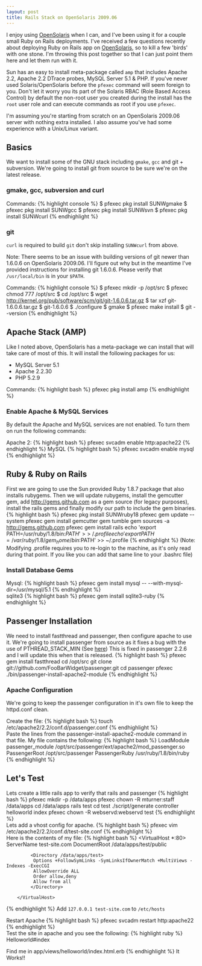 ```yaml
---
layout: post
title: Rails Stack on OpenSolaris 2009.06
---
```

I enjoy using [OpenSolaris](http://opensolaris.org) when I can, and I've been using it for a couple small Ruby on Rails deployments. I've received a few questions recently about deploying Ruby on Rails app on [OpenSolaris](http://opensolaris.org), so to kill a few 'birds' with one stone. I'm throwing this post together so that I can just point them here and let them run with it. 

Sun has an easy to install meta-package called `amp` that includes Apache 2.2, Apache 2.2 DTrace probes, MySQL Server 5.1 & PHP. If you've never used Solaris/OpenSolaris before the `pfexec` command will seem foreign to you. Don't let it worry you its part of the Solaris RBAC (Role Based Access Control) by default the non-root user you created during the install has the `root` user role and can execute commands as root if you use `pfexec`.

I'm assuming you're starting from scratch on an OpenSolaris 2009.06 server with nothing extra installed. I also assume you've had some experience with a Unix/Linux variant.

## Basics ##
We want to install some of the GNU stack including `gmake`, `gcc` and git + subversion. We're going to install git from source to be sure we're on the latest release.

### gmake, gcc, subversion and curl ###
Commands:
{% highlight console %}
  $ pfexec pkg install SUNWgmake
  $ pfexec pkg install SUNWgcc
  $ pfexec pkg install SUNWsvn
  $ pfexec pkg install SUNWcurl
{% endhighlight %}
### git ###
`curl` is required to build `git` don't skip installing `SUNWcurl` from above.

Note: There seems to be an issue with building versions of git newer than 1.6.0.6 on OpenSolaris 2009.06. I'll figure out why but in the meantime I've provided instructions for installing git 1.6.0.6. Please verify that `/usr/local/bin` is in your `$PATH`.

Commands:
{% highlight console %}
  $ pfexec mkdir -p /opt/src
  $ pfexec chmod 777 /opt/src
  $ cd /opt/src
  $ wget http://kernel.org/pub/software/scm/git/git-1.6.0.6.tar.gz
  $ tar xzf git-1.6.0.6.tar.gz
  $ git-1.6.0.6
  $ ./configure
  $ gmake
  $ pfexec make install 
  $ git --version
{% endhighlight %}
## Apache Stack (AMP) ##
Like I noted above, OpenSolaris has a meta-package we can install that will take care of most of this. It will install the following packages for us:

* MySQL Server 5.1
* Apache 2.2.30
* PHP 5.2.9

Commands:
{% highlight bash %}
  pfexec pkg install amp
{% endhighlight %}
### Enable Apache & MySQL Services ###
By default the Apache and MySQL services are not enabled. To turn them on run the following commands:

Apache 2:
{% highlight bash %}
  pfexec svcadm enable http:apache22
{% endhighlight %}
MySQL
{% highlight bash %}
  pfexec svcadm enable mysql
{% endhighlight %}

## Ruby & Ruby on Rails ##
First we are going to use the Sun provided Ruby 1.8.7 package that also installs rubygems. Then we will update rubygems, install the gemcutter gem, add http://gems.github.com as a gem source (for legacy purposes), install the rails gems and finally modify our path to include the gem binaries. 
{% highlight bash %}
  pfexec pkg install SUNWruby18
  pfexec gem update --system
  pfexec gem install gemcutter
  gem tumble
  gem sources -a http://gems.github.com
  pfexec gem install rails
  echo 'export PATH=/usr/ruby/1.8/bin:$PATH' >> ~/.profile
  echo 'export PATH=/var/ruby/1.8/gem_home/bin:$PATH' >> ~/.profile
{% endhighlight %}
(Note: Modifying .profile requires you to re-login to the machine, as it's only read during that point. If you like you can add that same line to your .bashrc file)

### Install Database Gems ###
Mysql:
{% highlight bash %}
  pfexec gem install mysql -- --with-mysql-dir=/usr/mysql/5.1
{% endhighlight %}	
sqlite3
{% highlight bash %}
  pfexec gem install sqlite3-ruby
{% endhighlight %}	
	
## Passenger Installation ###
We need to install fastthread and passenger, then configure apache to use it. We're going to install passenger from source as it fixes a bug with the use of PTHREAD_STACK_MIN (See [here](http://code.google.com/p/phusion-passenger/issues/detail?id=369)) This is fixed in passenger 2.2.6 and I will update this when that is released. 
{% highlight bash %}
  pfexec gem install fastthread
  cd /opt/src
  git clone git://github.com/FooBarWidget/passenger.git
  cd passenger
  pfexec ./bin/passenger-install-apache2-module
{% endhighlight %}	
### Apache Configuration ###
We're going to keep the passenger configuration in it's own file to keep the httpd.conf clean.

Create the file:
{% highlight bash %}
  touch /etc/apache2/2.2/conf.d/passenger.conf
{% endhighlight %}	
Paste the lines from the passenger-install-apache2-module command in that file. My file contains the following:
{% highlight bash %}
  LoadModule passenger_module /opt/src/passenger/ext/apache2/mod_passenger.so
  PassengerRoot /opt/src/passenger
  PassengerRuby /usr/ruby/1.8/bin/ruby
{% endhighlight %}
## Let's Test ##
Lets create a little rails app to verify that rails and passenger 
{% highlight bash %}
  pfexec mkdir -p /data/apps
  pfexec chown -R mturner:staff /data/apps
  cd /data/apps
  rails test
  cd test
  ./script/generate controller helloworld index
  pfexec chown -R webservd:webservd test
{% endhighlight %}	
Lets add a vhost config for apache. 
{% highlight bash %}
  pfexec vim /etc/apache2/2.2/conf.d/test-site.conf
{% endhighlight %}	
Here is the contents of my file:
{% highlight bash %}
		<VirtualHost *:80>
		     ServerName test-site.com
		     DocumentRoot /data/apps/test/public

		     <Directory /data/apps/test>
		      Options +FollowSymLinks -SymLinksIfOwnerMatch +MultiViews -Indexes -ExecCGI
		      AllowOverride ALL
		      Order allow,deny
		      Allow from all
		     </Directory>
     
		</VirtualHost>
{% endhighlight %}
Add `127.0.0.1 test-site.com` to `/etc/hosts`
	
Restart Apache
{% highlight bash %}
  pfexec svcadm restart http:apache22
{% endhighlight %}	
Test the site in apache and you see the following:
{% highlight ruby %}
  Helloworld#index

  Find me in app/views/helloworld/index.html.erb
{% endhighlight %}
It Works!!